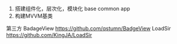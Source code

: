 1. 搭建组件化，层次化，模块化  base common  app
2. 构建MVVM基类



第三方
BadageView
https://github.com/qstumn/BadgeView
LoadSir
https://github.com/KingJA/LoadSir